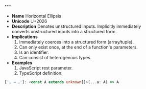 ## …
- **Name** Horizontal Ellipsis
- **Unicode** U+2026
- **Description** Denotes unstructured inputs. Implicitly immediately converts unstructured inputs into a structured form. 
- **Implications**
	1. Immediately coerces into a structured form (array/tuple).
	2. Can only exist once, at the end of a function's parameters.
	3. Is an identifier.
	4. Can consist of heterogenous types.
- **Examples**
	1. JavaScript rest parameter.
	2. TypeScript definition:
```ts
['… → …']: <const A extends unknown[]>(...a: A) => A
```
